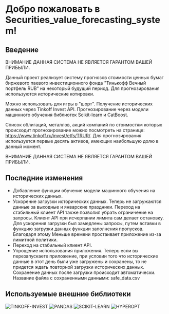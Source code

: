 # Добро пожаловать в Securities_value_forecasting_system!

## Введение

ВНИМАНИЕ ДАННАЯ СИСТЕМА НЕ ЯВЛЯЕТСЯ ГАРАНТОМ ВАШЕЙ ПРИБЫЛИ. 

Данный проект реализует систему прогнозов стоимости ценных бумаг биржевого паевого инвестиционного фонда "Тинькофф Вечный портфель RUB" на некоторый будущий период. Для прогнозирования используются исторические котировки.

Можно использовать для игры в "шорт". Получение исторических данных через Tinkoff Invest API. Прогнозирование через модели машинного обучения библиотек Scikit-learn и CatBoost.

Список облигаций, металлов, акций компаний по стоимостям которых происходит прогнозирование можно посмотреть на странице: https://www.tinkoff.ru/invest/etfs/TRUR/. Для прогнозирования используется первые десять активов, имеющих наибольшую долю в данный момент.



ВНИМАНИЕ ДАННАЯ СИСТЕМА НЕ ЯВЛЯЕТСЯ ГАРАНТОМ ВАШЕЙ ПРИБЫЛИ. 


## Последние изменения

<ul>
   <li>Добавление функции обучение модели машинного обучения на исторических данных.</li>
   <li>Ускорение загрузки исторических данных. Теперь не загружаются данные за выходные и январские праздники. Переход на стабильный клиент API также позволил убрать ограничение на запросы. Клиент API при исчерпании лимита сам делает остановку. Для ускорения загрузки был замедлены запросы, путем вставки в функцию загрузки данных функции заполнения пропусков. Благодаря этому Меньше времени простаивает приложение из-за лимитной политики.</li>
   <li>Переход на стабильный клиент API.</li>
   <li>Упрощение использования приложения. Теперь если вы перезапускаете приложение, при условии того что исторические данные в этот день были уже загружены и сохранены, то не придется ждать повторной загрузки исторических данных. Сохранение данных после загрузки происходит автоматически. Название файла с сохраненными данными: safe_data.csv</li>
</ul>

## Используемые внешние библиотеки

![TINKOFF-INVEST](https://img.shields.io/badge/TINKOFF_INVEST-0.1.1-090909??style=flat-square&logo=TINKOFF-INVEST)
![PANDAS](https://img.shields.io/badge/PANDAS-1.5.3-090909??style=flat-square&logo=PANDAS)
![SCIKIT-LEARN](https://img.shields.io/badge/SCIKITLEARN-1.1.1-090909??style=flat-square&logo=SCIKIT-LEARN)
![HYPEROPT](https://img.shields.io/badge/HYPEROPT-0.2.7-090909??style=flat-square&logo=HYPEROPT)